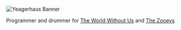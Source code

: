 ![Yeagerhaus Banner](https://github.com/yeagerhaus/yeagerhaus/blob/main/yhbanner2.png?raw=true)

Programmer and drummer for [The World Without Us](https://open.spotify.com/artist/5R9VthdcrIP3ZkxDTigclm?si=HbUa5Q0DS1Wb6GRIxKYSNw) and [The Zooeys](https://open.spotify.com/artist/3t9TpVDaCUbGOWvRC3YREx?si=JpromleFQbSg5shjWnQxOQ)
